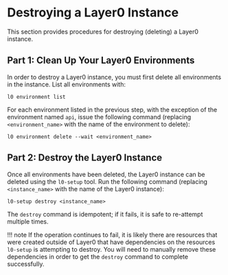# Destroying a Layer0 Instance

This section provides procedures for destroying (deleting) a Layer0 instance.

## Part 1: Clean Up Your Layer0 Environments
In order to destroy a Layer0 instance, you must first delete all environments in the instance.
List all environments with:
```
l0 environment list
```

For each environment listed in the previous step, with the exception of the environment named `api`, 
issue the following command (replacing `<environment_name>` with the name of the environment to delete):
```
l0 environment delete --wait <environment_name>
```


## Part 2: Destroy the Layer0 Instance
Once all environments have been deleted, the Layer0 instance can be deleted using the `l0-setup` tool. 
Run the following command (replacing `<instance_name>` with the name of the Layer0 instance):
```
l0-setup destroy <instance_name>
```

The `destroy` command is idempotent; if it fails, it is safe to re-attempt multiple times. 

!!! note
    If the operation continues to fail, it is likely there are resources that were created outside of Layer0 that have dependencies on the resources `l0-setup` is attempting to destroy. You will need to manually remove these dependencies in order to get the `destroy` command to complete successfully. 
